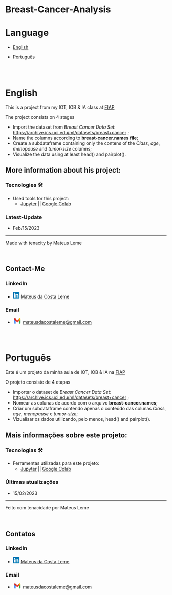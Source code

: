 # Breast-Cancer-Analysis

# Language
* [English](#English)

* [Português](#Português)

<br><br>

# English
This is a project from my IOT, IOB & IA class at [FIAP](https://www.fiap.com.br)

The project consists on 4 stages

* Import the dataset from *Breast Cancer Data Set*: https://archive.ics.uci.edu/ml/datasets/breast+cancer ;
* Name the columns according to **breast-cancer.names file**;
* Create a subdataframe containing only the contens of the *Class*, *age*, *menopause* and *tumor-size* columns;
* Visualize the data using at least head() and pairplot().


## More information about his project:
### Tecnologies 🛠️
* Used tools for this project:
    - [Jupyter](https://jupyter.org) || [Google Colab](https://colab.research.google.com)

### Latest-Update
* Feb/15/2023
---
Made with tenacity by Mateus Leme

<br>

## Contact-Me

### LinkedIn
* <img alt="LinkedIn" title="linkedIn" src="./icons/linkedin.png" width="20vw" height="20vh"> <a href="https://www.linkedin.com/in/mateus-da-costa-leme-35a5ab235/">Mateus da Costa Leme</a>

### Email
* <img alt="Gmail" title="gmail" src="./icons/gmail.png" width="27vw" height="17vh"> mateusdacostaleme@gmail.com

<br><br>

# Português
Este é um projeto da minha aula de IOT, IOB & IA na [FIAP](https://www.fiap.com.br)

O projeto consiste de 4 etapas

* Importar o dataset de *Breast Cancer Data Set*: https://archive.ics.uci.edu/ml/datasets/breast+cancer ;
* Nomear as colunas de acordo com o arquivo **breast-cancer.names**;
* Criar um subdataframe contendo apenas o conteúdo das colunas *Class*, *age*, *menopause* e *tumor-size*;
* Vizualisar os dados utilizando, pelo menos, head() and pairplot().


## Mais informações sobre este projeto:
### Tecnologias 🛠️
* Ferramentas utilizadas para este projeto:
    - [Jupyter](https://jupyter.org) || [Google Colab](https://colab.research.google.com)

### Últimas atualizações 
* 15/02/2023
---
Feito com tenacidade por Mateus Leme

<br>

## Contatos

### LinkedIn
* <img alt="LinkedIn" title="linkedIn" src="./icons/linkedin.png" width="20vw" height="20vh"> <a href="https://www.linkedin.com/in/mateus-da-costa-leme-35a5ab235/">Mateus da Costa Leme</a>

### Email
* <img alt="Gmail" title="gmail" src="./icons/gmail.png" width="27vw" height="17vh"> mateusdacostaleme@gmail.com